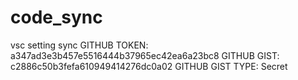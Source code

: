 # code_sync
vsc setting sync
GITHUB TOKEN: a347ad3e3b457e5516444b37965ec42ea6a23bc8
GITHUB GIST: c2886c50b3fefa610949414276dc0a02
GITHUB GIST TYPE: Secret
